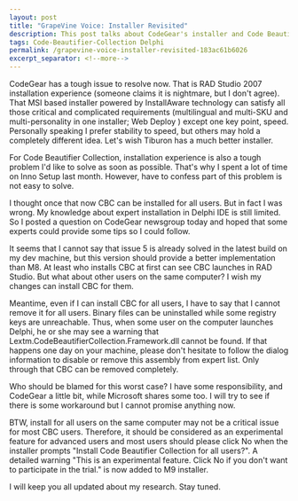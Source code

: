 ```yaml
---
layout: post
title: "GrapeVine Voice: Installer Revisited"
description: This post talks about CodeGear's installer and Code Beautifier Collection's installation experience.
tags: Code-Beautifier-Collection Delphi
permalink: /grapevine-voice-installer-revisited-183ac61b6026
excerpt_separator: <!--more-->
---
```

CodeGear has a tough issue to resolve now. That is RAD Studio 2007 installation experience (someone claims it is nightmare, but I don't agree). That MSI based installer powered by InstallAware technology can satisfy all those critical and complicated requirements (multilingual and multi-SKU and multi-personality in one installer; Web Deploy ) except one key point, speed. Personally speaking I prefer stability to speed, but others may hold a completely different idea. Let's wish Tiburon has a much better installer.
<!--more-->

For Code Beautifier Collection, installation experience is also a tough problem I'd like to solve as soon as possible. That's why I spent a lot of time on Inno Setup last month. However, have to confess part of this problem is not easy to solve.

I thought once that now CBC can be installed for all users. But in fact I was wrong. My knowledge about expert installation in Delphi IDE is still limited. So I posted a question on CodeGear newsgroup today and hoped that some experts could provide some tips so I could follow.

It seems that I cannot say that issue 5 is already solved in the latest build on my dev machine, but this version should provide a better implementation than M8. At least who installs CBC at first can see CBC launches in RAD Studio. But what about other users on the same computer? I wish my changes can install CBC for them.

Meantime, even if I can install CBC for all users, I have to say that I cannot remove it for all users. Binary files can be uninstalled while some registry keys are unreachable. Thus, when some user on the computer launches Delphi, he or she may see a warning that Lextm.CodeBeautifierCollection.Framework.dll cannot be found. If that happens one day on your machine, please don't hesitate to follow the dialog information to disable or remove this assembly from expert list. Only through that CBC can be removed completely.

Who should be blamed for this worst case? I have some responsibility, and CodeGear a little bit, while Microsoft shares some too. I will try to see if there is some workaround but I cannot promise anything now.

BTW, install for all users on the same computer may not be a critical issue for most CBC users. Therefore, it should be considered as an experimental feature for advanced users and most users should please click No when the installer prompts "Install Code Beautifier Collection for all users?". A detailed warning "This is an experimental feature. Click No if you don't want to participate in the trial." is now added to M9 installer.

I will keep you all updated about my research. Stay tuned.
